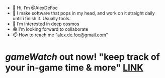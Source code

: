 - 👋 Hi, I’m @AlexDeFoc
- 🤖 I make software that pops in my head, and work on it straight daily until i finish it. Usually tools.
- 👀 I’m interested in deep cosmos
- 😁 I’m looking forward to collaborate
- 📫 How to reach me "alex.de.foc@gmail.com"

# *gameWatch* out now! "keep track of your in-game time & more" [LINK](https://github.com/AlexDeFoc/gameWatch)

